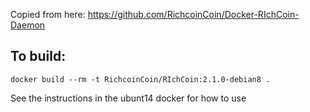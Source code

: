 Copied from here: 
   https://github.com/RichcoinCoin/Docker-RIchCoin-Daemon

To build:
---
    docker build --rm -t RichcoinCoin/RIchCoin:2.1.0-debian8 .

See the instructions in the ubunt14 docker for how to use
